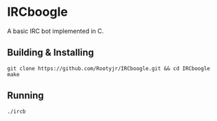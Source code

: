 # IRCboogle
A basic IRC bot implemented in C.


## Building & Installing
`git clone https://github.com/Rootyjr/IRCboogle.git && cd IRCboogle` 
`make`


## Running
`./ircb`

